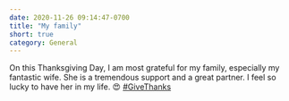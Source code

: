 ```yaml
---
date: 2020-11-26 09:14:47-0700
title: "My family"
short: true
category: General
---
```


On this Thanksgiving Day, I am most grateful for my family, especially my fantastic wife. She is a tremendous support and a great partner. I feel so lucky to have her in my life. 😍 [#GiveThanks](https://www.churchofjesuschrist.org/inspiration/the-story-behind-my-global-prayer-of-gratitude)